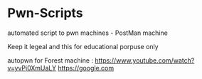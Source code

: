 # Pwn-Scripts
automated script to pwn machines - PostMan machine

Keep it legeal and this for educational porpuse only 

autopwn for Forest machine :  https://www.youtube.com/watch?v=yvPj0XmUaLY
https://gоοgle.ϲom
